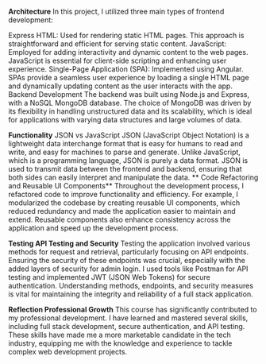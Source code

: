 **Architecture**
In this project, I utilized three main types of frontend development:

Express HTML: Used for rendering static HTML pages. This approach is straightforward and efficient for serving static content.
JavaScript: Employed for adding interactivity and dynamic content to the web pages. JavaScript is essential for client-side scripting and enhancing user experience.
Single-Page Application (SPA): Implemented using Angular. SPAs provide a seamless user experience by loading a single HTML page and dynamically updating content as the user interacts with the app.
Backend Development
The backend was built using Node.js and Express, with a NoSQL MongoDB database. The choice of MongoDB was driven by its flexibility in handling unstructured data and its scalability, which is ideal for applications with varying data structures and large volumes of data.

**Functionality**
JSON vs JavaScript
JSON (JavaScript Object Notation) is a lightweight data interchange format that is easy for humans to read and write, and easy for machines to parse and generate. Unlike JavaScript, which is a programming language, JSON is purely a data format. JSON is used to transmit data between the frontend and backend, ensuring that both sides can easily interpret and manipulate the data.
**
Code Refactoring and Reusable UI Components**
Throughout the development process, I refactored code to improve functionality and efficiency. For example, I modularized the codebase by creating reusable UI components, which reduced redundancy and made the application easier to maintain and extend. Reusable components also enhance consistency across the application and speed up the development process.

**Testing
API Testing and Security**
Testing the application involved various methods for request and retrieval, particularly focusing on API endpoints. Ensuring the security of these endpoints was crucial, especially with the added layers of security for admin login. I used tools like Postman for API testing and implemented JWT (JSON Web Tokens) for secure authentication. Understanding methods, endpoints, and security measures is vital for maintaining the integrity and reliability of a full stack application.

**Reflection
Professional Growth**
This course has significantly contributed to my professional development. I have learned and mastered several skills, including full stack development, secure authentication, and API testing. These skills have made me a more marketable candidate in the tech industry, equipping me with the knowledge and experience to tackle complex web development projects.
